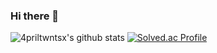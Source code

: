 ### Hi there 👋
![4priltwntsx's github stats](https://github-readme-stats.vercel.app/api?username=4priltwntsx&show_icons=true)&nbsp;[![Solved.ac Profile](http://mazassumnida.wtf/api/v2/generate_badge?boj=cjg05034)](https://solved.ac/cjg05034/)

<!--[![4priltwntsx's github stats](https://github-readme-stats.vercel.app/api/top-langs/?username=4priltwntsx&show_icons=true&hide_border=true&title_color=004386&icon_color=004386&layout=compact)](https://github.com/4priltwntsx)-->


<!--
**4priltwntsx/4priltwntsx** is a ✨ _special_ ✨ repository because its `README.md` (this file) appears on your GitHub profile.

Here are some ideas to get you started:

- 🔭 I’m currently working on ...
- 🌱 I’m currently learning ...
- 👯 I’m looking to collaborate on ...
- 🤔 I’m looking for help with ...
- 💬 Ask me about ...
- 📫 How to reach me: ...
- 😄 Pronouns: ...
- ⚡ Fun fact: ...
-->
